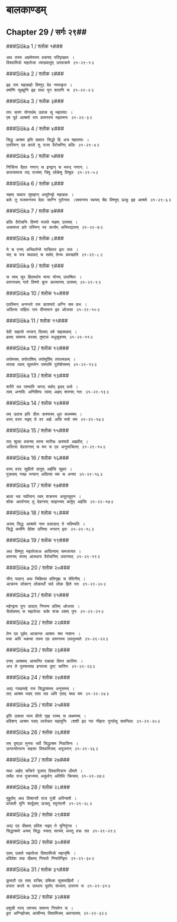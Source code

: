 बालकाण्डम्
===============================


## Chapter 29  / सर्गः २९##


###Slōka 1 / श्लोक १###


    अथ तस्य अप्रमेयस्य वचनम् परिपृच्छतः ।
    विश्वामित्रो महातेजा व्याख्यातुम् उपचक्रमे ॥१-२९-१॥


###Slōka 2 / श्लोक २###


    इह राम महाबाहो विष्णुर् देव नमस्कृत ।
    वर्षाणि सुबहूनि इह तथा युग शतानि च ॥१-२९-२॥


###Slōka 3 / श्लोक ३###


    तपः चरण योगार्थम् उवास सु महातपाः ।
    एष पूर्व आश्रमो राम वामनस्य महात्मनः ॥१-२९-३॥


###Slōka 4 / श्लोक ४###


    सिद्ध आश्रम इति ख्यातः सिद्धो हि अत्र महातपाः ।
    एतस्मिन् एव काले तु राजा वैरोचनिर् बलिः ॥१-२९-४॥


###Slōka 5 / श्लोक ५###


    निर्जित्य दैवत गणान् स इन्द्रान् स मरुद् गणान् ।
    कारयामास तद् राज्यम् त्रिषु लोकेषु विश्रुतः ॥१-२९-५॥


###Slōka 6 / श्लोक ६###


    यज्ञम् चकार सुमहान् असुरेन्द्रो महाबलः ।
    बलेः तु यजमानस्य देवाः साग्नि पुरोगमाः ।समागम्य स्वयम् चैव विष्णुम् ऊचुः इह आश्रमे ॥१-२९-६॥


###Slōka 7 / श्लोक ७###


    बलिः वैरोचनिः विष्णो यजते यज्ञम् उत्तमम् ।
    असमाप्त व्रते तस्मिन् स्व कार्यम् अभिपद्यताम् ॥१-२९-७॥


###Slōka 8 / श्लोक ८###


    ये च एनम् अभिवर्तन्ते याचितार इतः ततः ।
    यत् च यत्र यथावत् च सर्वम् तेभ्यः प्रयच्छति ॥१-२९-८॥


###Slōka 9 / श्लोक ९###


    स त्वम् सुर हितार्थाय माया योगम् उपाश्रितः ।
    वामनत्वम् गतो विष्णो कुरु कल्याणम् उत्तमम् ॥१-२९-९॥


###Slōka 10 / श्लोक १०###


    एतस्मिन् अनन्तरे राम काश्यपो अग्नि सम प्रभः ।
    अदित्या सहितः राम दीप्यमान इव ओजसा ॥१-२९-१०॥


###Slōka 11 / श्लोक ११###


    देवी सहायो भगवन् दिव्यम् वर्ष सहस्रकम् ।
    व्रतम् समाप्य वरदम् तुष्टाव मधुसूदनम् ॥१-२९-११॥


###Slōka 12 / श्लोक १२###


    तपोमयम् तपोराशिम् तपोमूर्तिम् तपात्मकम् ।
    तपसा त्वाम् सुतप्तेन पश्यामि पुरोषोत्तमम् ॥१-२९-१२॥


###Slōka 13 / श्लोक १३###


    शरीरे तव पश्यामि जगत् सर्वम् इदम् प्रभो ।
    त्वम् अनादिः अनिर्देश्यः त्वाम् अहम् शरणम् गतः ॥१-२९-१३॥


###Slōka 14 / श्लोक १४###


    तम् उवाच हरिः प्रीतः कश्यपम् धूत कल्मषम् ।
    वरम् वरय भद्रम् ते वर अर्हः असि मतो मम ॥१-२९-१४॥


###Slōka 15 / श्लोक १५###


    तत् श्रुत्वा वचनम् तस्य मारीचः कश्यपो अब्रवीत् ।
    अदित्या देवतानाम् च मम च एव अनुयाचितम् ॥१-२९-१५॥


###Slōka 16 / श्लोक १६###


    वरम् वरद सुप्रीतो दातुम् अर्हसि सुव्रत ।
    पुत्रत्वम् गच्छ भगवन् अदित्या मम च अनघ ॥१-२९-१६॥


###Slōka 17 / श्लोक १७###


    भ्राता भव यवीयान् त्वम् शक्रस्य असुरसूदन ।
    शोक आर्तानाम् तु देवानाम् साहाय्यम् कर्तुम् अर्हसि ॥१-२९-१७॥


###Slōka 18 / श्लोक १८###


    अयम् सिद्ध आश्रमो नाम प्रसादात् ते भविष्यति ।
    सिद्धे कर्मणि देवेश उत्तिष्ठ भगवन् इतः ॥१-२९-१८॥


###Slōka 19 / श्लोक १९###


    अथ विष्णुर् महातेजाअ आदित्याम् समजायत ।
    वामनम् रूपम् आस्थाय वैरोचनिम् उपागमत् ॥१-२९-१९॥


###Slōka 20 / श्लोक २०###


    त्रीन् पादान् अथ भिक्षित्वा प्रतिगृह्य च मेदिनीम् ।
    आक्रम्य लोकान् लोकार्थो सर्व लोक हिते रतः ॥१-२९-२०॥


###Slōka 21 / श्लोक २१###


    महेन्द्राय पुनः प्रादात् नियम्य बलिम् ओजसा ।
    त्रैलोक्यम् स महातेजाः चक्रे शक्र वशम् पुनः ॥१-२९-२१॥


###Slōka 22 / श्लोक २२###


    तेन एव पूर्वम् आक्रान्त आश्रमः श्रम नाशनः ।
    मया अपि भक्त्या तस्य एव वामनस्य उपभुज्यते ॥१-२९-२२॥


###Slōka 23 / श्लोक २३###


    एनम् आश्रमम् आयान्ति राक्षसा विघ्न कारिणः ।
    अत्र ते पुरुषव्याघ्र हन्तव्या दुष्ट चारिणः ॥१-२९-२३॥


###Slōka 24 / श्लोक २४###


    अद्य गच्छामहे राम सिद्धाश्रमम् अनुत्तमम् ।
    तत् आश्रम पदम् तात तव अपि एतद् यथा मम ॥१-२९-२४॥


###Slōka 25 / श्लोक २५###


    इति उक्त्वा परम प्रीतो गृह्य रामम् स लक्ष्मणम् ।
    प्रविशन् आश्रम पदम् व्यरोचत महामुनिः ।शशी इव गत नीहारः पुनर्वसु समन्वितः ॥१-२९-२५॥


###Slōka 26 / श्लोक २६###


    तम् दृष्ट्वा मुनयः सर्वे सिद्धाश्रम निवासिनः ।
    उत्पत्योत्पत्य सहसा विश्वामित्रम् अपूजयन् ॥१-२९-२६॥


###Slōka 27 / श्लोक २७###


    यथा अर्हम् चक्रिरे पूजाम् विश्वामित्राय धीमते ।
    तथैव राज पुत्राभ्याम् अकुर्वन् अतिथि क्रियाम् ॥१-२९-२७॥


###Slōka 28 / श्लोक २८###


    मुहूर्तम् अथ विश्रान्तौ राज पुत्रौ अरिन्दमौ ।
    प्रांजली मुनि शार्दूलम् ऊचतू रघुनंदनौ ॥१-२९-२८॥


###Slōka 29 / श्लोक २९###


    अद्य एव दीक्षाम् प्रविश भद्रम् ते मुनिपुंगव ।
    सिद्धाश्रमो अयम् सिद्धः स्यात् सत्यम् अस्तु वचः तव ॥१-२९-२९॥


###Slōka 30 / श्लोक ३०###


    एवम् उक्तो महातेजा विश्वामित्रो महानृषिः ।
    प्रविवेश तदा दीक्षाम् नियतो नियतेन्द्रियः ॥१-२९-३०॥


###Slōka 31 / श्लोक ३१###


    कुमारौ एव ताम् रात्रिम् उषित्वा सुसमाहितौ ।
    प्रभात काले च उत्थाय पूर्वाम् संध्याम् उपास्य च ॥१-२९-३१॥


###Slōka 32 / श्लोक ३२###


    प्रशुची परम् जाप्यम् समाप्य नियमेन च ।
    हुत अग्निहोत्रम् आसीनम् विश्वमित्रम् अवन्दताम् ॥१-२९-३२॥


